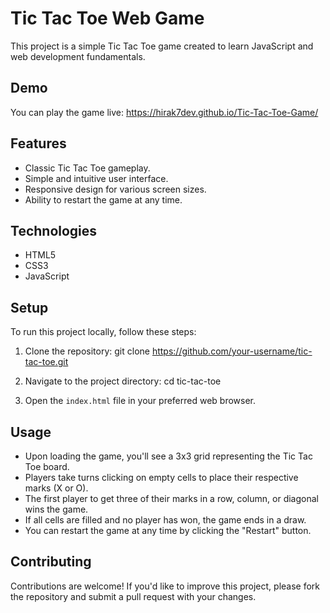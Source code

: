 # Tic Tac Toe Web Game

This project is a simple Tic Tac Toe game created to learn JavaScript and web development fundamentals.

## Demo
You can play the game live: https://hirak7dev.github.io/Tic-Tac-Toe-Game/

## Features
- Classic Tic Tac Toe gameplay.
- Simple and intuitive user interface.
- Responsive design for various screen sizes.
- Ability to restart the game at any time.

## Technologies
- HTML5
- CSS3
- JavaScript

## Setup
To run this project locally, follow these steps:

1. Clone the repository:
   git clone https://github.com/your-username/tic-tac-toe.git

2. Navigate to the project directory:
   cd tic-tac-toe

3. Open the `index.html` file in your preferred web browser.

## Usage
- Upon loading the game, you'll see a 3x3 grid representing the Tic Tac Toe board.
- Players take turns clicking on empty cells to place their respective marks (X or O).
- The first player to get three of their marks in a row, column, or diagonal wins the game.
- If all cells are filled and no player has won, the game ends in a draw.
- You can restart the game at any time by clicking the "Restart" button.

## Contributing
Contributions are welcome! If you'd like to improve this project, please fork the repository and submit a pull request with your changes.
